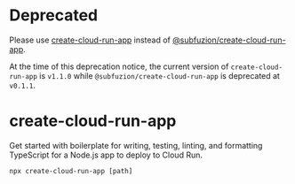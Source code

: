 # Deprecated

Please use
[create-cloud-run-app](https://www.npmjs.com/package/create-cloud-run-app)
instead of
[@subfuzion/create-cloud-run-app](https://www.npmjs.com/package/@subfuzion/create-cloud-run-app).

At the time of this deprecation notice, the current version of
`create-cloud-run-app` is `v1.1.0` while `@subfuzion/create-cloud-run-app` is
deprecated at `v0.1.1`.

# create-cloud-run-app

Get started with boilerplate for writing, testing, linting, and formatting
TypeScript for a Node.js app to deploy to Cloud Run.

```
npx create-cloud-run-app [path]
```
